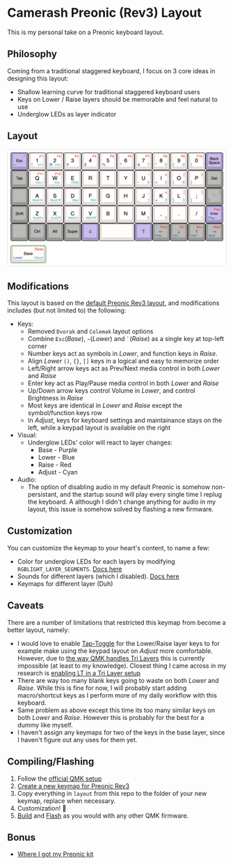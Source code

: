 # Camerash Preonic (Rev3) Layout
This is my personal take on a Preonic keyboard layout.

## Philosophy
Coming from a traditional staggered keyboard, I focus on 3 core ideas in designing this layout:
- Shallow learning curve for traditional staggered keyboard users
- Keys on Lower / Raise layers should be memorable and feel natural to use 
- Underglow LEDs as layer indicator

## Layout
![](https://github.com/Camerash/Preonic/blob/master/layout.png?raw=true)


## Modifications
This layout is based on the [default Preonic Rev3 layout](https://github.com/qmk/qmk_firmware/tree/master/keyboards/preonic/keymaps/default), and modifications includes (but not limited to) the following:
- Keys:
  - Removed `Dvorak` and `Colemak` layout options
  - Combine `Esc`(*Base*), `~`(*Lower*) and `` ` ``(*Raise*) as a single key at top-left corner
  - Number keys act as symbols in *Lower*, and function keys in *Raise*.
  - Align *Lower* `()`, `{}`, `[]` keys in a logical and easy to memorize order
  - Left/Right arrow keys act as Prev/Next media control  in both *Lower* and *Raise*
  - Enter key act as Play/Pause media control in both *Lower* and *Raise* 
  - Up/Down arrow keys control Volume in *Lower*, and control Brightness in *Raise*
  - Most keys are identical in *Lower* and *Raise* except the symbol/function keys row
  - In *Adjust*, keys for keyboard settings and maintainance stays on the left, while a keypad layout is available on the right
- Visual:
  - Underglow LEDs' color will react to layer changes:
    - Base - Purple
    - Lower - Blue
    - Raise - Red
    - Adjust - Cyan
- Audio:
  - The option of disabling audio in my default Preonic is somehow non-persistant, and the startup sound will play every single time I replug the keyboard. A although I didn't change anything for audio in my layout, this issue is somehow solved by flashing a new firmware.

## Customization
You can customize the keymap to your heart's content, to name a few:
- Color for underglow LEDs for each layers by modifying `RGBLIGHT_LAYER_SEGMENTS`. [Docs here](https://docs.qmk.fm/#/feature_rgblight?id=lighting-layers)
- Sounds for different layers (which I disabled). [Docs here](https://docs.qmk.fm/#/ref_functions?id=setting-the-persistent-default-layer)
- Keymaps for different layer (Duh)

## Caveats
There are a number of limitations that restricted this keymap from become a better layout, namely:
- I would love to enable [Tap-Toggle](https://docs.qmk.fm/#/feature_layers?id=layers) for the Lower/Raise layer keys to for example make using the keypad layout on *Adjust* more comfortable. However, due to [the way QMK handles Tri Layers](https://docs.qmk.fm/#/ref_functions?id=olkb-tri-layers) this is currently impossible (at least to my knowledge). Closest thing I came across in my research is [enabling LT in a Tri Layer setup](https://www.reddit.com/r/olkb/comments/4x3dei/hack_too_ugly_to_live/)
- There are way too many blank keys going to waste on both *Lower* and *Raise*. While this is fine for now, I will probably start adding macro/shortcut keys as I perform more of my daily workflow with this keyboard.
- Same problem as above except this time its too many similar keys on both *Lower* and *Raise*. However this is probably for the best for a dummy like myself.
- I haven't assign any keymaps for two of the keys in the base layer, since I haven't figure out any uses for them yet.

## Compiling/Flashing
1. Follow the [official QMK setup](https://docs.qmk.fm/#/newbs_getting_started)
2. [Create a new keymap for Preonic Rev3](https://docs.qmk.fm/#/newbs_building_firmware?id=create-a-new-keymap)
3. Copy everything in `layout` from this repo to the folder of your new keymap, replace when necessary.
4. Customization! :art:
5. [Build](https://docs.qmk.fm/#/newbs_building_firmware?id=build-your-firmware) and [Flash](https://docs.qmk.fm/#/newbs_building_firmware?id=flash-your-firmware) as you would with any other QMK firmware.

## Bonus
- [Where I got my Preonic kit](https://drop.com/buy/preonic-mechanical-keyboard)
